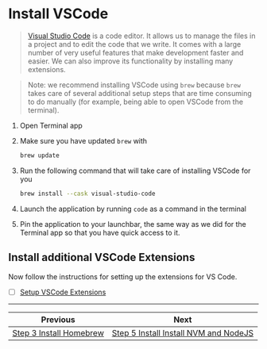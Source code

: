 # Install VSCode
> [Visual Studio Code](https://code.visualstudio.com) is a code editor. It allows us to manage the files in a project and to edit the code that we write. It comes with a large number of very useful features that make development faster and easier. We can also improve its functionality by installing many extensions.

> Note: we recommend installing VSCode using `brew` because `brew` takes care of several additional setup steps that are time consuming to do manually (for example, being able to open VSCode from the terminal).

1. Open Terminal app
2. Make sure you have updated `brew` with

   ```bash
   brew update
   ```

3. Run the following command that will take care of installing VSCode for you

   ```bash
   brew install --cask visual-studio-code
   ```

4. Launch the application by running `code` as a command in the terminal
5. Pin the application to your launchbar, the same way as we did for the Terminal app so that you have quick access to it.

## Install additional VSCode Extensions

Now follow the instructions for setting up the extensions for VS Code.

- [ ] [Setup VSCode Extensions](../vscode-setup-instructions.md)
---
| Previous | Next |
| ----- | ---------- |
| [Step 3 Install Homebrew](3-macos-setup-instructions-homebrew.md) | [Step 5 Install Install NVM and NodeJS](5-macos-setup-instructions-node-install.md) |
